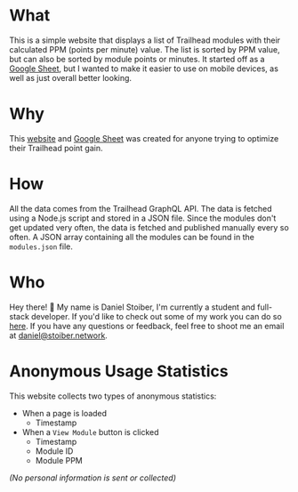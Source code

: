 # What
This is a simple website that displays a list of Trailhead modules with their calculated PPM (points per minute) value. The list is sorted by PPM value, but can also be sorted by module points or minutes. It started off as a [Google Sheet](https://docs.google.com/spreadsheets/d/1_9YO8dsBjTuU1z90PO0GK6fIzvWCvXJv99gXiyhHVrg/edit?usp=sharing), but I wanted to make it easier to use on mobile devices, as well as just overall better looking.

# Why
This [website](https://trailheadppm.stoiber.network) and [Google Sheet](https://docs.google.com/spreadsheets/d/1_9YO8dsBjTuU1z90PO0GK6fIzvWCvXJv99gXiyhHVrg/edit?usp=sharing) was created for anyone trying to optimize their Trailhead point gain. 

# How
All the data comes from the Trailhead GraphQL API. The data is fetched using a Node.js script and stored in a JSON file. Since the modules don't get updated very often, the data is fetched and published manually every so often. A JSON array containing all the modules can be found in the `modules.json` file.

# Who
Hey there! 👋 My name is Daniel Stoiber, I'm currently a student and full-stack developer. If you'd like to check out some of my work you can do so [here](https://daniel.stoiber.network). If you have any questions or feedback, feel free to shoot me an email at [daniel@stoiber.network](mailto:daniel@stoiber.network).

# Anonymous Usage Statistics
This website collects two types of anonymous statistics:
- When a page is loaded
  - Timestamp
- When a `View Module` button is clicked
  - Timestamp
  - Module ID
  - Module PPM

*(No personal information is sent or collected)*